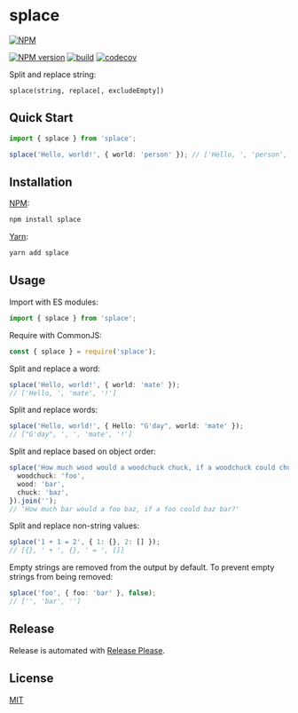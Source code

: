 # splace

[![NPM](https://nodei.co/npm/splace.png)](https://nodei.co/npm/splace/)

[![NPM version](https://img.shields.io/npm/v/splace.svg)](https://www.npmjs.com/package/splace)
[![build](https://github.com/remarkablemark/splace/actions/workflows/build.yml/badge.svg)](https://github.com/remarkablemark/splace/actions/workflows/build.yml)
[![codecov](https://codecov.io/gh/remarkablemark/splace/branch/master/graph/badge.svg?token=3G1H3T9BPT)](https://codecov.io/gh/remarkablemark/splace)

Split and replace string:

```
splace(string, replace[, excludeEmpty])
```

## Quick Start

```ts
import { splace } from 'splace';

splace('Hello, world!', { world: 'person' }); // ['Hello, ', 'person', '!']
```

## Installation

[NPM](https://www.npmjs.com/package/splace):

```sh
npm install splace
```

[Yarn](https://yarnpkg.com/package/splace):

```sh
yarn add splace
```

## Usage

Import with ES modules:

```ts
import { splace } from 'splace';
```

Require with CommonJS:

```ts
const { splace } = require('splace');
```

Split and replace a word:

```ts
splace('Hello, world!', { world: 'mate' });
// ['Hello, ', 'mate', '!']
```

Split and replace words:

```ts
splace('Hello, world!', { Hello: "G'day", world: 'mate' });
// ["G'day", ', ', 'mate', '!']
```

Split and replace based on object order:

```ts
splace('How much wood would a woodchuck chuck, if a woodchuck could chuck wood?', {
  woodchuck: 'foo',
  wood: 'bar',
  chuck: 'baz',
}).join('');
// 'How much bar would a foo baz, if a foo could baz bar?'
```

Split and replace non-string values:

```ts
splace('1 + 1 = 2', { 1: {}, 2: [] });
// [{}, ' + ', {}, ' = ', []]
```

Empty strings are removed from the output by default. To prevent empty strings from being removed:

```ts
splace('foo', { foo: 'bar' }, false);
// ['', 'bar', '']
```

## Release

Release is automated with [Release Please](https://github.com/googleapis/release-please).

## License

[MIT](https://github.com/remarkablemark/splace/blob/master/LICENSE)
